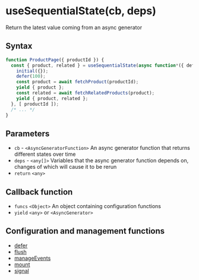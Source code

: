 # useSequentialState(cb, deps)

Return the latest value coming from an async generator

## Syntax

```js
function ProductPage({ productId }) {
  const { product, related } = useSequentialState(async function*({ defer, initial }) => {
    initial({});
    defer(100);
    const product = await fetchProduct(productId);
    yield { product };
    const related = await fetchRelatedProducts(product);
    yield { product, related };
  }, [ productId ]);
  /* ... */
}
```

## Parameters

* `cb` - `<AsyncGeneratorFunction>` An async generator function that returns different states over time
* `deps` - `<any[]>` Variables that the async generator function depends on, changes of which will cause it to be rerun
* `return` `<any>`

## Callback function

* `funcs` `<Object>` An object containing configuration functions
* `yield`  `<any>` or `<AsyncGenerator>`

## Configuration and management functions

* [defer](./defer.md)
* [flush](./flush.md)
* [manageEvents](./manageEvents.md)
* [mount](./mount.md)
* [signal](./signal.md)
